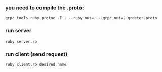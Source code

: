 ### you need to compile the .proto:
```grpc_tools_ruby_protoc -I . --ruby_out=. --grpc_out=. greeter.proto```

### run server
```ruby server.rb```

### run client (send request)
```ruby client.rb desired name ```